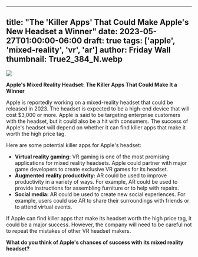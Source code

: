 
---
title: "The 'Killer Apps' That Could Make Apple's New Headset a Winner"
date: 2023-05-27T01:00:00-06:00
draft: true
tags: ['apple', 'mixed-reality', 'vr', 'ar']
author: Friday Wall
thumbnail: True2_384_N.webp
---

![](True2.webp)


**Apple's Mixed Reality Headset: The Killer Apps That Could Make It a Winner**

Apple is reportedly working on a mixed-reality headset that could be released in 2023. The headset is expected to be a high-end device that will cost $3,000 or more. Apple is said to be targeting enterprise customers with the headset, but it could also be a hit with consumers. The success of Apple's headset will depend on whether it can find killer apps that make it worth the high price tag.

Here are some potential killer apps for Apple's headset:

* **Virtual reality gaming:** VR gaming is one of the most promising applications for mixed reality headsets. Apple could partner with major game developers to create exclusive VR games for its headset.
* **Augmented reality productivity:** AR could be used to improve productivity in a variety of ways. For example, AR could be used to provide instructions for assembling furniture or to help with repairs.
* **Social media:** AR could be used to create new social experiences. For example, users could use AR to share their surroundings with friends or to attend virtual events.

If Apple can find killer apps that make its headset worth the high price tag, it could be a major success. However, the company will need to be careful not to repeat the mistakes of other VR headset makers.

**What do you think of Apple's chances of success with its mixed reality headset?**


            